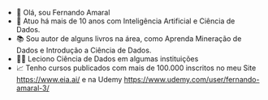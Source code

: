 - 👋 Olá, sou Fernando Amaral
- 👀 Atuo há mais de 10 anos com Inteligência Artificial e Ciência de Dados. 
- 📚 Sou autor de alguns livros na área, como Aprenda Mineração de Dados e Introdução a Ciência de Dados. 
- 👨‍🏫 Leciono Ciência de Dados em algumas instituições
- 📈 Tenho cursos publicados com mais de 100.000 inscritos no meu Site https://www.eia.ai/ e na Udemy https://www.udemy.com/user/fernando-amaral-3/ 
